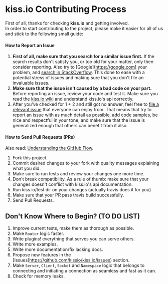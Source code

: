 # kiss.io Contributing Process
First of all, thanks for checking **kiss.io** and getting involved.  
In order to start contributing to the project, please make it easier for all of us
and stick to the following small guide:

#### How to Report an Issue
1. **First of all, make sure that you search for a similar issue first.**
If the search results don't satisfy you, or too old for your matter,
only then consider reporting. Also try to [Google](https://google.com] your
problem, and [search in StackOverflow](http://stackoverflow.com/questions/tagged/kiss.io).
This done to ease with a potential stress of issues and making sure that
you don't file an invaluable issues.
2. **Make sure that the issue isn't caused by a bad code on your part.**
Before reporting an issue, review your code and test it. Make sure you read
the [kiss.io wiki](https://github.com/kissio/kiss.io/wiki) and understand
kiss.io's api correctly.
3. After you've checked for 1 + 2 and still got no answer, feel free to [file a relevant
issue](https://github.com/kissio/kiss.io/issues/new) that everyone can enjoy
from. That means that try to report an issue with as much detail as possible,
add code samples, be nice and respectful in your tone, and make sure that the
issue is generalized enough that others can benefit from it also.

#### How to Send Pull Requests (PRs)
Also read: [Understanding the GitHub Flow](https://guides.github.com/introduction/flow/).

1. Fork this project.
2. Commit desired changes to your fork with quality messages explaining what 
you did.
3. Make sure to run tests and review your changes one more time.
4. Don't break compatibility. As a rule of thumb: make sure that your changes doesn't
conflict with kiss.io's api documentation.
5. Run kiss.io/test dir on your changes (actually travis does it for you)
6. Make sure that your PR pass travis build successfully.
7. Send Pull Requests.

## Don't Know Where to Begin? (TO DO LIST)
1. Improve current tests, make them as thorough as possible.
2. Make `Router` logic faster.
3. Write plugins! everything that serves you can serve others.
4. Write more examples.
5. Write more documentation/fix lacking docs.
6. Propose new features in the [Issues]https://github.com/kissio/kiss.io/issues) section.
7. Make `Server`, `Client`, `Socket` and `Namespace` logic that belongs to connecting
and initiating a connection as seamless and fast as it can.
8. Check for memory leaks.